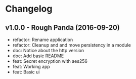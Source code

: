Changelog
=========

v1.0.0 - Rough Panda (2016-09-20) 
----------------------------------------------------------------------

  - refactor: Rename application
  - refactor: Cleanup and and move persistency in a module
  - doc: Notice about the http version
  - doc: Add basic README
  - feat: Secret encryption with aes256
  - feat: Working app
  - feat: Basic ui


